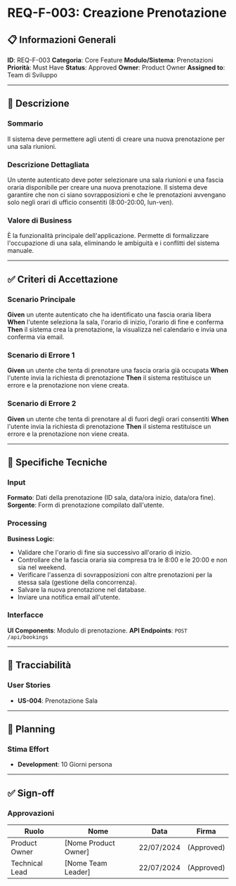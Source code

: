 # REQ-F-003: Creazione Prenotazione

## 📋 Informazioni Generali
**ID**: REQ-F-003
**Categoria**: Core Feature
**Modulo/Sistema**: Prenotazioni
**Priorità**: Must Have
**Status**: Approved
**Owner**: Product Owner
**Assigned to**: Team di Sviluppo

---

## 📝 Descrizione

### Sommario
Il sistema deve permettere agli utenti di creare una nuova prenotazione per una sala riunioni.

### Descrizione Dettagliata
Un utente autenticato deve poter selezionare una sala riunioni e una fascia oraria disponibile per creare una nuova prenotazione. Il sistema deve garantire che non ci siano sovrapposizioni e che le prenotazioni avvengano solo negli orari di ufficio consentiti (8:00-20:00, lun-ven).

### Valore di Business
È la funzionalità principale dell'applicazione. Permette di formalizzare l'occupazione di una sala, eliminando le ambiguità e i conflitti del sistema manuale.

---

## ✅ Criteri di Accettazione

### Scenario Principale
**Given** un utente autenticato che ha identificato una fascia oraria libera
**When** l'utente seleziona la sala, l'orario di inizio, l'orario di fine e conferma
**Then** il sistema crea la prenotazione, la visualizza nel calendario e invia una conferma via email.

### Scenario di Errore 1
**Given** un utente che tenta di prenotare una fascia oraria già occupata
**When** l'utente invia la richiesta di prenotazione
**Then** il sistema restituisce un errore e la prenotazione non viene creata.

### Scenario di Errore 2
**Given** un utente che tenta di prenotare al di fuori degli orari consentiti
**When** l'utente invia la richiesta di prenotazione
**Then** il sistema restituisce un errore e la prenotazione non viene creata.

---

## 🔧 Specifiche Tecniche

### Input
**Formato**: Dati della prenotazione (ID sala, data/ora inizio, data/ora fine).
**Sorgente**: Form di prenotazione compilato dall'utente.

### Processing
**Business Logic**:
- Validare che l'orario di fine sia successivo all'orario di inizio.
- Controllare che la fascia oraria sia compresa tra le 8:00 e le 20:00 e non sia nel weekend.
- Verificare l'assenza di sovrapposizioni con altre prenotazioni per la stessa sala (gestione della concorrenza).
- Salvare la nuova prenotazione nel database.
- Inviare una notifica email all'utente.

### Interfacce
**UI Components**: Modulo di prenotazione.
**API Endpoints**: `POST /api/bookings`

---

## 🔗 Tracciabilità

### User Stories
- **US-004**: Prenotazione Sala

---

## 📅 Planning

### Stima Effort
- **Development**: 10 Giorni persona

---

## ✅ Sign-off

### Approvazioni
| Ruolo | Nome | Data | Firma |
|---|---|---|---|
| Product Owner | [Nome Product Owner] | 22/07/2024 | (Approved) |
| Technical Lead | [Nome Team Leader] | 22/07/2024 | (Approved) |

